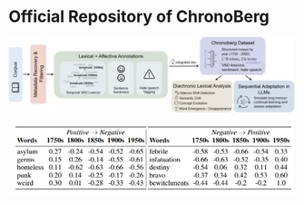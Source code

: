 # Official Repository of ChronoBerg

![ChronoBerg](https://github.com/paulsubarna/Chronoberg/blob/main/figures/chrono_flow.png)

![Lexical](https://github.com/paulsubarna/Chronoberg/blob/main/figures/lexical_analysis.png)
